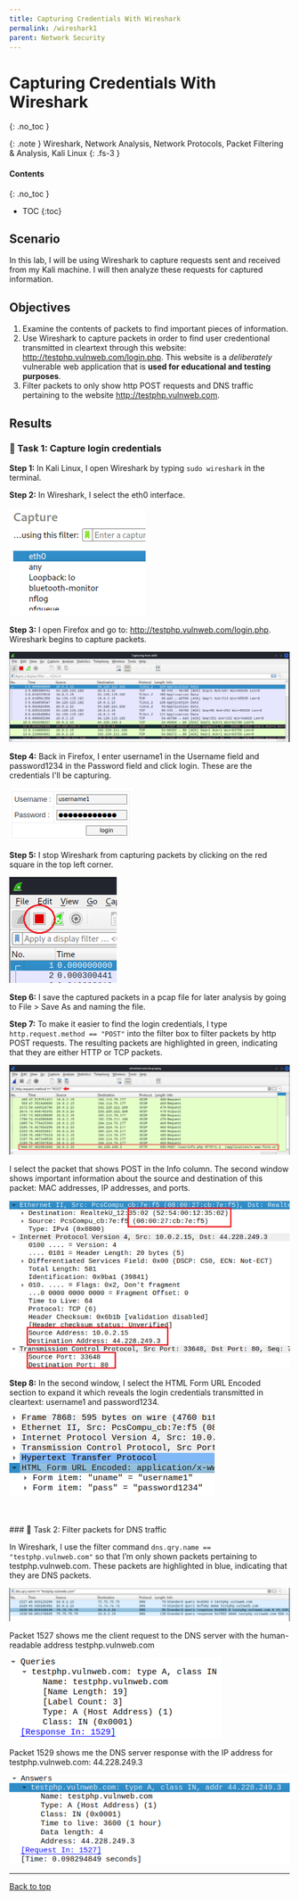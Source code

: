 ```yaml
---
title: Capturing Credentials With Wireshark
permalink: /wireshark1
parent: Network Security
---
```

# Capturing Credentials With Wireshark
{: .no_toc }

{: .note }
Wireshark, Network Analysis, Network Protocols, Packet Filtering & Analysis, Kali Linux
{: .fs-3 }

#### Contents
{: .no_toc }
- TOC
{:toc}

## Scenario
In this lab, I will be using Wireshark to capture requests sent and received from my Kali machine. I will then analyze these requests for captured information.

## Objectives

1. Examine the contents of packets to find important pieces of information.
2. Use Wireshark to capture packets in order to find user credentional transmitted in cleartext through this website: http://testphp.vulnweb.com/login.php. This website is a *deliberately* vulnerable web application that is **used for educational and testing purposes**.
3. Filter packets to only show http POST requests and DNS traffic pertaining to the website http://testphp.vulnweb.com.

## Results
### 📄 Task 1: Capture login credentials

**Step 1:**  In Kali Linux, I open Wireshark by typing ```sudo wireshark``` in the terminal.

**Step 2:** In Wireshark, I select the eth0 interface.

![](/assets/images/101_wireshark1/step2.png)

**Step 3:** I open Firefox and go to: http://testphp.vulnweb.com/login.php. Wireshark begins to capture packets.

![](/assets/images/101_wireshark1/step3.png)

**Step 4:** Back in Firefox, I enter username1 in the Username field and password1234 in the Password field and click login. These are the credentials I'll be capturing.

![](/assets/images/101_wireshark1/step4.png)

**Step 5:** I stop Wireshark from capturing packets by clicking on the red square in the top left corner.

![](/assets/images/101_wireshark1/step5.png)

**Step 6:** I save the captured packets in a pcap file for later analysis by going to File > Save As and naming the file.

**Step 7:** To make it easier to find the login credentials, I type ```http.request.method == "POST"``` into the filter box to filter packets by http POST requests. The resulting packets are highlighted in green, indicating that they are either HTTP or TCP packets. 

![](/assets/images/101_wireshark1/step7.png)

I select the packet that shows POST in the Info column. The second window shows important information about the source and destination of this packet: MAC addresses, IP addresses, and ports.

![](/assets/images/101_wireshark1/step8.png)

**Step 8:** In the second window, I select the HTML Form URL Encoded section to expand it which reveals the login credentials transmitted in cleartext: username1 and password1234.

![](/assets/images/101_wireshark1/step9.png)

<br>
<br>
### 📄 Task 2: Filter packets for DNS traffic

In Wireshark, I use the filter command ```dns.qry.name == "testphp.vulnweb.com"``` so that I’m only shown packets pertaining to testphp.vulnweb.com. These packets are highlighted in blue, indicating that they are DNS packets.

![](/assets/images/101_wireshark1/step10.png)

Packet 1527 shows me the client request to the DNS server with the human-readable address  testphp.vulnweb.com

![](/assets/images/101_wireshark1/step11a.png)

Packet 1529 shows me the DNS server response with the IP address for testphp.vulnweb.com: 44.228.249.3

![](/assets/images/101_wireshark1/step11b.png)

---

<a href="#top" id="back-to-top">Back to top</a>